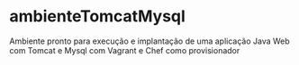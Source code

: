 ambienteTomcatMysql
===================

Ambiente pronto para execução e implantação de uma aplicação Java Web com Tomcat e Mysql com Vagrant e Chef como provisionador
